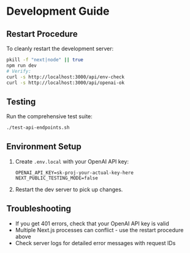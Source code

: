 # Development Guide

## Restart Procedure

To cleanly restart the development server:

```bash
pkill -f "next|node" || true
npm run dev
# Verify:
curl -s http://localhost:3000/api/env-check
curl -s http://localhost:3000/api/openai-ok
```

## Testing

Run the comprehensive test suite:

```bash
./test-api-endpoints.sh
```

## Environment Setup

1. Create `.env.local` with your OpenAI API key:
   ```
   OPENAI_API_KEY=sk-proj-your-actual-key-here
   NEXT_PUBLIC_TESTING_MODE=false
   ```

2. Restart the dev server to pick up changes.

## Troubleshooting

- If you get 401 errors, check that your OpenAI API key is valid
- Multiple Next.js processes can conflict - use the restart procedure above
- Check server logs for detailed error messages with request IDs